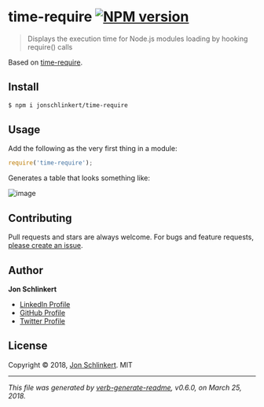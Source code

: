 # time-require [![NPM version](https://img.shields.io/npm/v/time-require.svg?style=flat)](https://www.npmjs.com/package/time-require)

> Displays the execution time for Node.js modules loading by hooking require() calls

Based on [time-require](https://github.com/jaguard/time-require).

## Install

```sh
$ npm i jonschlinkert/time-require
```

## Usage

Add the following as the very first thing in a module:

```js
require('time-require');
```

Generates a table that looks something like:

![image](https://cloud.githubusercontent.com/assets/383994/6710475/5dfaa1e6-cd57-11e4-9d4e-3bd1fcd8812f.png)

## Contributing

Pull requests and stars are always welcome. For bugs and feature requests, [please create an issue](../../issues/new).

## Author

**Jon Schlinkert**

* [LinkedIn Profile](https://linkedin.com/in/jonschlinkert)
* [GitHub Profile](https://github.com/jonschlinkert)
* [Twitter Profile](https://twitter.com/jonschlinkert)

## License

Copyright © 2018, [Jon Schlinkert](https://github.com/jonschlinkert).
MIT

***

_This file was generated by [verb-generate-readme](https://github.com/verbose/verb-generate-readme), v0.6.0, on March 25, 2018._